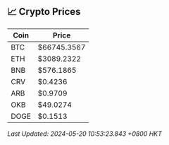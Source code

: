 ## 📈 Crypto Prices

| Coin | Price |
| ---- | ----- |
| BTC | $66745.3567 |
| ETH | $3089.2322 |
| BNB | $576.1865 |
| CRV | $0.4236 |
| ARB | $0.9709 |
| OKB | $49.0274 |
| DOGE | $0.1513 |

_Last Updated: 2024-05-20 10:53:23.843 +0800 HKT_